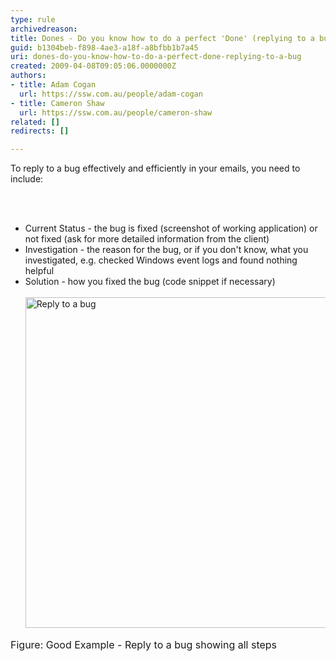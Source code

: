 ```yaml
---
type: rule
archivedreason: 
title: Dones - Do you know how to do a perfect 'Done' (replying to a bug)?
guid: b1304beb-f898-4ae3-a18f-a8bfbb1b7a45
uri: dones-do-you-know-how-to-do-a-perfect-done-replying-to-a-bug
created: 2009-04-08T09:05:06.0000000Z
authors:
- title: Adam Cogan
  url: https://ssw.com.au/people/adam-cogan
- title: Cameron Shaw
  url: https://ssw.com.au/people/cameron-shaw
related: []
redirects: []

---
```



To reply to a bug effectively and efficiently in your emails, you need to include&#58; 

<br><excerpt class='endintro'></excerpt><br>

  <ul>
    <li>Current Status - the bug is fixed (screenshot of working application) or not fixed (ask for more detailed information&#160;from the&#160;client) </li>
    <li>Investigation - the reason for the bug, or if you don't know, what you investigated, e.g. checked Windows event logs and found nothing helpful </li>
    <li>Solution - how you fixed the bug (code snippet if necessary)<br>
    <br>
    <img style="width&#58;601px;height&#58;529px;" class="ms-rteCustom-ImageArea" alt="Reply to a bug" src="/Standards/Communication/RulesToBetterEmail/PublishingImages/better_emails_reply_bug_small.jpg" /> </li>
</ul>
<font class="ms-rteCustom-FigureGood" size="+0">Figure&#58; Good Example - Reply to a bug showing all steps</font><br>
&#160; 



